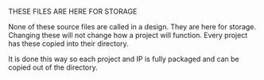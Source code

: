 THESE FILES ARE HERE FOR STORAGE

None of these source files are called in a design. 
They are here for storage. 
Changing these will not change how a project will function. 
Every project has these copied into their directory.

It is done this way so each project and IP is fully packaged and can be copied out of the directory.
